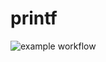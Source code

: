 # printf
![example workflow](https://github.com/ArinaVladi/printf/actions/workflows/main.yml/badge.svg)
